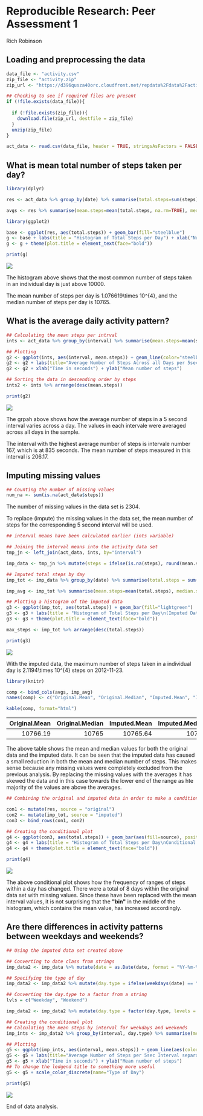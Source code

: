 # Reproducible Research: Peer Assessment 1
Rich Robinson  


## Loading and preprocessing the data

```r
data_file <- "activity.csv"
zip_file <- "activity.zip"
zip_url <- "https://d396qusza40orc.cloudfront.net/repdata%2Fdata%2Factivity.zip"

## Checking to see if required files are present
if (!file.exists(data_file)){
  
  if (!file.exists(zip_file)){
    download.file(zip_url, destfile = zip_file)
  }  
  unzip(zip_file)
}

act_data <- read.csv(data_file, header = TRUE, stringsAsFactors = FALSE)
```


## What is mean total number of steps taken per day?

```r
library(dplyr)

res <- act_data %>% group_by(date) %>% summarise(total.steps=sum(steps))

avgs <- res %>% summarise(mean.steps=mean(total.steps, na.rm=TRUE), median.steps=median(total.steps, na.rm=TRUE))
```

```r
library(ggplot2)

base <- ggplot(res, aes(total.steps)) + geom_bar(fill="steelblue")
g <- base + labs(title = "Histogram of Total Steps per Day") + xlab("Number of Steps in a Day") + ylab("Frequency")
g <- g + theme(plot.title = element_text(face="bold"))

print(g)
```

![](PA1_template_files/figure-html/mean-plot-1.png) 

The histogram above shows that the most common number of steps taken in an individual day is just above 10000.

The mean number of steps per day is 1.076619\times 10^{4}, and the median number of steps per day is 10765.


## What is the average daily activity pattern?

```r
## Calculating the mean steps per intrval
ints <- act_data %>% group_by(interval) %>% summarise(mean.steps=mean(steps, na.rm=TRUE))

## Plotting
g2 <- ggplot(ints, aes(interval, mean.steps)) + geom_line(color="steelblue", size=1)
g2 <- g2 + labs(title="Average Number of Steps Across all Days per 5sec Interval") + theme(plot.title = element_text(face="bold"))
g2 <- g2 + xlab("Time in seconds") + ylab("Mean number of steps")

## Sorting the data in descending order by steps
ints2 <- ints %>% arrange(desc(mean.steps))

print(g2)
```

![](PA1_template_files/figure-html/daily-1.png) 

The grpah above shows how the average number of steps in a 5 second interval varies across a day. The values in each intervale were averaged across all days in the sample.

The interval with the highest average number of steps is intervale number 167, which is at 835 seconds. The mean number of steps measured in this interval is 206.17.

## Imputing missing values

```r
## Counting the number of missing values
num_na <- sum(is.na(act_data$steps))
```

The number of missing values in the data set is 2304.

To replace (impute) the missing values in the data set, the mean number of steps for the corresponding 5 second interval will be used.


```r
## interval means have been calculated earlier (ints variable)

## Joining the interval means into the activity data set
tmp_jn <- left_join(act_data, ints, by="interval")

imp_data <- tmp_jn %>% mutate(steps = ifelse(is.na(steps), round(mean.steps, digits=0), steps))

## Imputed total steps by day
imp_tot <- imp_data %>% group_by(date) %>% summarise(total.steps = sum(steps))

imp_avg <- imp_tot %>% summarise(mean.steps=mean(total.steps), median.steps=median(total.steps))

## Plotting a histogram of the imputed data
g3 <- ggplot(imp_tot, aes(total.steps)) + geom_bar(fill="lightgreen")
g3 <- g3 + labs(title = "Histogram of Total Steps per Day\n(Imputed Data)") + xlab("Number of Steps in a Day") + ylab("Frequency")
g3 <- g3 + theme(plot.title = element_text(face="bold"))

max_steps <- imp_tot %>% arrange(desc(total.steps))

print(g3)
```

![](PA1_template_files/figure-html/impute-1.png) 

With the imputed data, the maximum number of steps taken in a individual day is 2.1194\times 10^{4} steps on 2012-11-23.


```r
library(knitr)

comp <- bind_cols(avgs, imp_avg)
names(comp) <- c("Original.Mean", "Original.Median", "Imputed.Mean", "Imputed.Median")

kable(comp, format="html")
```

<table>
 <thead>
  <tr>
   <th style="text-align:right;"> Original.Mean </th>
   <th style="text-align:right;"> Original.Median </th>
   <th style="text-align:right;"> Imputed.Mean </th>
   <th style="text-align:right;"> Imputed.Median </th>
  </tr>
 </thead>
<tbody>
  <tr>
   <td style="text-align:right;"> 10766.19 </td>
   <td style="text-align:right;"> 10765 </td>
   <td style="text-align:right;"> 10765.64 </td>
   <td style="text-align:right;"> 10762 </td>
  </tr>
</tbody>
</table>


The above table shows the mean and median values for both the original data and the imputed data. It can be seen that the imputed data has caused a small reduction in both the mean and median number of steps. This makes sense because any missing values were completely excluded from the previous analysis. By replacing the missing values with the averages it has skewed the data and in this case towards the lower end of the range as hte majority of the values are above the averages.


```r
## Combining the original and imputed data in order to make a conditional historgram

con1 <- mutate(res, source = "original")
con2 <- mutate(imp_tot, source = "imputed")
con3 <- bind_rows(con1, con2)

## Creating the conditional plot
g4 <- ggplot(con3, aes(total.steps)) + geom_bar(aes(fill=source), position = "dodge")
g4 <- g4 + labs(title = "Histogram of Total Steps per Day\nConditional Plot") + xlab("Number of Steps in a Day") + ylab("Frequency")
g4 <- g4 + theme(plot.title = element_text(face="bold"))

print(g4)
```

![](PA1_template_files/figure-html/con-plot-1.png) 

The above conditional plot shows how the frequency of ranges of steps within a day has changed. There were a total of 8 days within the original data set with missing values. Since these have been replaced with the mean interval values, it is not surprising that the **"bin"** in the middle of the histogram, which contains the mean value, has increased accordingly.



## Are there differences in activity patterns between weekdays and weekends?


```r
## Using the imputed data set created above

## Converting to date class from strings
imp_data2 <- imp_data %>% mutate(date = as.Date(date, format = "%Y-%m-%d"))

## Specifying the type of day
imp_data2 <- imp_data2 %>% mutate(day.type = ifelse(weekdays(date) == "Saturday" | weekdays(date) == "Sunday", "Weekend", "Weekday"))

## Converting the day.type to a factor from a string
lvls = c("Weekday", "Weekend")

imp_data2 <- imp_data2 %>% mutate(day.type = factor(day.type, levels = lvls))

## Creating the conditional plot
## Calculating the mean steps by interval for weekdays and weekends
imp_ints <- imp_data2 %>% group_by(interval, day.type) %>% summarise(mean.steps = mean(steps))

## Plotting
g5 <- ggplot(imp_ints, aes(interval, mean.steps)) + geom_line(aes(color=day.type)) + facet_grid(day.type ~ .)
g5 <- g5 + labs(title="Average Number of Steps per 5sec Interval separated by\nWeekdays & Weekends") + theme(plot.title = element_text(face="bold"))
g5 <- g5 + xlab("Time in seconds") + ylab("Mean number of steps")
## To change the ledgend title to something more useful
g5 <- g5 + scale_color_discrete(name="Type of Day") 

print(g5)
```

![](PA1_template_files/figure-html/weekday-end-1.png) 

End of data analysis.
